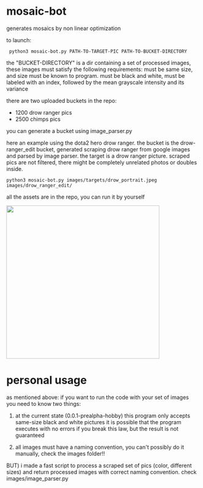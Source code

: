 # mosaic-bot

generates mosaics by non linear optimization

to launch:
  
     python3 mosaic-bot.py PATH-TO-TARGET-PIC PATH-TO-BUCKET-DIRECTORY
 
the "BUCKET-DIRECTORY" is a dir containing a set of processed images, these images must satisfy the following requirements:
must be same size, and size must be known to program. must be black and white, must be labeled with an index, followed by the mean grayscale intensity and its variance

there are two uploaded buckets in the repo:
- 1200 drow ranger pics
- 2500 chimps pics

you can generate a bucket using image_parser.py 

here an example using the dota2 hero drow ranger.
the bucket is the drow-ranger_edit bucket, generated scraping drow ranger from google images and parsed by image parser. 
the target is a drow ranger picture. scraped pics are not filtered, there might be completely unrelated photos or doubles inside.

    python3 mosaic-bot.py images/targets/drow_portrait.jpeg images/drow_ranger_edit/

all the assets are in the repo, you can run it by yourself

<img src="out_drow.png" width="400"/>

# personal usage  

as mentioned above: if you want to run the code with your set of images you need to know two things:

1) at the current state (0.0.1-prealpha-hobby) this program only accepts same-size black and white pictures
it is possible that the program executes with no errors if you break this law, but the result is not guaranteed

2) all images must have a naming convention, you can't possibly do it manually, check the images folder!!


BUT) i made a fast script to process a scraped set of pics (color, different sizes) and return processed images with correct naming convention. check images/image_parser.py

